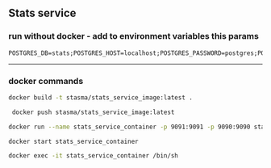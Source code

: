 ## Stats service

### run without docker - add to environment variables this params

```
POSTGRES_DB=stats;POSTGRES_HOST=localhost;POSTGRES_PASSWORD=postgres;POSTGRES_PORT=5432;POSTGRES_USER=postgres;SERVER_PORT=9090;
```

---

### docker commands
 
```bash
docker build -t stasma/stats_service_image:latest .
```

```bash
 docker push stasma/stats_service_image:latest
```

```bash
docker run --name stats_service_container -p 9091:9091 -p 9090:9090 stats_service_image
```

```bash
docker start stats_service_container 
```

```bash
docker exec -it stats_service_container /bin/sh
```